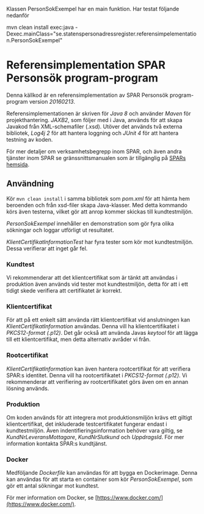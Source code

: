 Klassen PersonSokExempel har en main funktion. Har testat följande nedanför

mvn clean install exec:java -Dexec.mainClass="se.statenspersonadressregister.referensimpelementation.PersonSokExempel"













# Referensimplementation SPAR Personsök program-program

Denna källkod är en referensimplementation av SPAR Personsök program-program version _20160213_.

Referensimplementationen är skriven för _Java 8_ och använder _Maven_ för projekthantering. 
_JAXB2_, som följer med i Java, används för att skapa Javakod från XML-schemafiler (.xsd). 
Utöver det används två externa bibliotek, _Log4j 2_ för att hantera loggning och _JUnit 4_ för att hantera testning av koden.

För mer detaljer om verksamhetsbegrepp inom SPAR, och även andra tjänster inom SPAR se gränssnittsmanualen som är tillgänglig på 
[SPARs hemsida](https://www.statenspersonadressregister.se).

## Användning
Kör `mvn clean install` i samma bibliotek som _pom.xml_ för att hämta hem beroenden och från xsd-filer skapa Java-klasser. 
Med detta kommando körs även testerna, vilket gör att anrop kommer skickas till kundtestmiljön.

_PersonSokExempel_ innehåller en demonstration som gör fyra olika sökningar och loggar utförligt ut resultatet.

_KlientCertifikatInformationTest_ har fyra tester som kör mot kundtestmiljön. Dessa verifierar att inget går fel. 

### Kundtest
Vi rekommenderar att det klientcertifikat som är tänkt att användas i produktion även används vid tester mot kundtestmiljön, 
detta för att i ett tidigt skede verifiera att certifikatet är korrekt.

### Klientcertifikat
För att på ett enkelt sätt använda rätt klientcertifikat vid anslutningen kan _KlientCertifikatInformation_ användas. 
Denna vill ha klientcertifikatet i _PKCS12-format (.p12)_. Det går också att använda Javas _keytool_ för att lägga till 
ett klientcertifikat, men detta alternativ avråder vi från.

### Rootcertifikat
_KlientCertifikatInformation_ kan även hantera rootcertifikat för att verifiera SPAR:s identitet. Denna vill ha 
rootcertifikatet i _PKCS12-format (.p12)_. Vi rekommenderar att verifiering av rootcertifikatet görs även om en annan lösning används.

### Produktion
Om koden används för att integrera mot produktionsmiljön krävs ett giltigt klientcertifikat, det inkluderade 
testcertifikatet fungerar endast i kundtestmiljön. Även indentifieringsinformation behöver vara giltig, 
se _KundNrLeveransMottagare_, _KundNrSlutkund_ och _UppdragsId_. För mer information kontakta SPAR:s kundtjänst.

### Docker

Medföljande _Dockerfile_ kan användas för att bygga en Dockerimage. Denna kan användas för att starta en container som kör 
_PersonSokExempel_, som gör ett antal sökningar mot kundtest.
  
För mer information om Docker, se [https://www.docker.com/](https://www.docker.com/).
